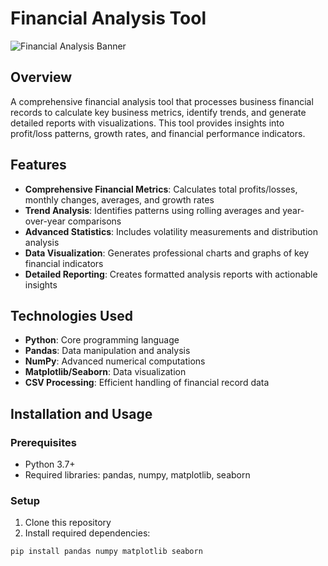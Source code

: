 # Financial Analysis Tool

![Financial Analysis Banner](images/monthly_profit_loss.jpg)

## Overview
A comprehensive financial analysis tool that processes business financial records to calculate key business metrics, identify trends, and generate detailed reports with visualizations. This tool provides insights into profit/loss patterns, growth rates, and financial performance indicators.

## Features
- **Comprehensive Financial Metrics**: Calculates total profits/losses, monthly changes, averages, and growth rates
- **Trend Analysis**: Identifies patterns using rolling averages and year-over-year comparisons
- **Advanced Statistics**: Includes volatility measurements and distribution analysis
- **Data Visualization**: Generates professional charts and graphs of key financial indicators
- **Detailed Reporting**: Creates formatted analysis reports with actionable insights

## Technologies Used
- **Python**: Core programming language
- **Pandas**: Data manipulation and analysis
- **NumPy**: Advanced numerical computations
- **Matplotlib/Seaborn**: Data visualization
- **CSV Processing**: Efficient handling of financial record data

## Installation and Usage

### Prerequisites
- Python 3.7+
- Required libraries: pandas, numpy, matplotlib, seaborn

### Setup
1. Clone this repository
2. Install required dependencies:
```bash
pip install pandas numpy matplotlib seaborn